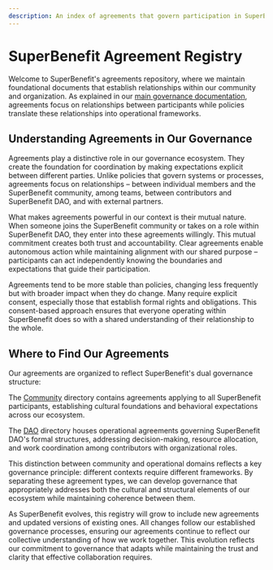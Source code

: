 ```yaml
---
description: An index of agreements that govern participation in SuperBenefit
---
```


# SuperBenefit Agreement Registry

Welcome to SuperBenefit's agreements repository, where we maintain foundational documents that establish relationships within our community and organization. As explained in our [main governance documentation](../index.md), agreements focus on relationships between participants while policies translate these relationships into operational frameworks.

## Understanding Agreements in Our Governance

Agreements play a distinctive role in our governance ecosystem. They create the foundation for coordination by making expectations explicit between different parties. Unlike policies that govern systems or processes, agreements focus on relationships – between individual members and the SuperBenefit community, among teams, between contributors and SuperBenefit DAO, and with external partners.

What makes agreements powerful in our context is their mutual nature. When someone joins the SuperBenefit community or takes on a role within SuperBenefit DAO, they enter into these agreements willingly. This mutual commitment creates both trust and accountability. Clear agreements enable autonomous action while maintaining alignment with our shared purpose – participants can act independently knowing the boundaries and expectations that guide their participation.

Agreements tend to be more stable than policies, changing less frequently but with broader impact when they do change. Many require explicit consent, especially those that establish formal rights and obligations. This consent-based approach ensures that everyone operating within SuperBenefit does so with a shared understanding of their relationship to the whole.

## Where to Find Our Agreements

Our agreements are organized to reflect SuperBenefit's dual governance structure:

The [Community](community/) directory contains agreements applying to all SuperBenefit participants, establishing cultural foundations and behavioral expectations across our ecosystem.

The [DAO](dao/) directory houses operational agreements governing SuperBenefit DAO's formal structures, addressing decision-making, resource allocation, and work coordination among contributors with organizational roles.

This distinction between community and operational domains reflects a key governance principle: different contexts require different frameworks. By separating these agreement types, we can develop governance that appropriately addresses both the cultural and structural elements of our ecosystem while maintaining coherence between them.

As SuperBenefit evolves, this registry will grow to include new agreements and updated versions of existing ones. All changes follow our established governance processes, ensuring our agreements continue to reflect our collective understanding of how we work together. This evolution reflects our commitment to governance that adapts while maintaining the trust and clarity that effective collaboration requires.
